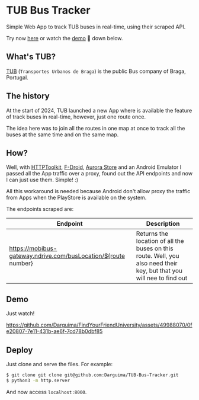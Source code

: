 # TUB Bus Tracker

Simple Web App to track TUB buses in real-time, using their scraped API. 

Try now [here](https://darguima.github.io/TUB-Bus-Tracker/) or watch the [demo](#demo) 🎥 down below.

## What's TUB?

[TUB](https://tub.pt/) (`Transportes Urbanos de Braga`) is the public Bus company of Braga, Portugal.

## The history

At the start of 2024, TUB launched a new App where is available the feature of track buses in real-time, however, just one route once. 

The idea here was to join all the routes in one map at once to track all the buses at the same time and on the same map.

## How?

Well, with [HTTPToolkit](https://httptoolkit.com/), [F-Droid](https://f-droid.org/), [Aurora Store](https://www.auroraoss.com/) and an Android Emulator I passed all the App traffic over a proxy, found out the API endpoints and now I can just use them. Simple! :)

All this workaround is needed because Android don't allow proxy the traffic from Apps when the PlayStore is available on the system.

The endpoints scraped are:

| Endpoint                                                       | Description                                         |
|----------------------------------------------------------------|-----------------------------------------------------|
| https://mobibus-gateway.ndrive.com/busLocation/${route number} | Returns the location of all the buses on this route. Well, you also need their key, but that you will nee to find out |

## Demo

Just watch!

https://github.com/Darguima/FindYourFriendUniversity/assets/49988070/0fe20807-7e11-431b-ae6f-7cd78b0dbf85

## Deploy

Just clone and serve the files. For example:

```bash
$ git clone git clone git@github.com:Darguima/TUB-Bus-Tracker.git
$ python3 -m http.server
```

And now access `localhost:8000`.
